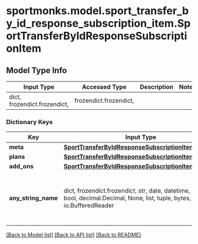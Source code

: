 # sportmonks.model.sport_transfer_by_id_response_subscription_item.SportTransferByIdResponseSubscriptionItem

## Model Type Info
Input Type | Accessed Type | Description | Notes
------------ | ------------- | ------------- | -------------
dict, frozendict.frozendict,  | frozendict.frozendict,  |  | 

### Dictionary Keys
Key | Input Type | Accessed Type | Description | Notes
------------ | ------------- | ------------- | ------------- | -------------
**meta** | [**SportTransferByIdResponseSubscriptionItemMeta**](SportTransferByIdResponseSubscriptionItemMeta.md) | [**SportTransferByIdResponseSubscriptionItemMeta**](SportTransferByIdResponseSubscriptionItemMeta.md) |  | [optional] 
**plans** | [**SportTransferByIdResponseSubscriptionItemPlans**](SportTransferByIdResponseSubscriptionItemPlans.md) | [**SportTransferByIdResponseSubscriptionItemPlans**](SportTransferByIdResponseSubscriptionItemPlans.md) |  | [optional] 
**add_ons** | [**SportTransferByIdResponseSubscriptionItemAddOns**](SportTransferByIdResponseSubscriptionItemAddOns.md) | [**SportTransferByIdResponseSubscriptionItemAddOns**](SportTransferByIdResponseSubscriptionItemAddOns.md) |  | [optional] 
**any_string_name** | dict, frozendict.frozendict, str, date, datetime, int, float, bool, decimal.Decimal, None, list, tuple, bytes, io.FileIO, io.BufferedReader | frozendict.frozendict, str, BoolClass, decimal.Decimal, NoneClass, tuple, bytes, FileIO | any string name can be used but the value must be the correct type | [optional]

[[Back to Model list]](../../README.md#documentation-for-models) [[Back to API list]](../../README.md#documentation-for-api-endpoints) [[Back to README]](../../README.md)

